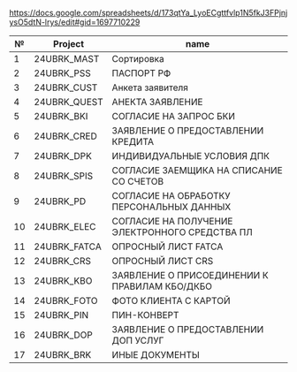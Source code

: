 https://docs.google.com/spreadsheets/d/173qtYa_LyoECgttfvlp1N5fkJ3FPjnjysO5dtN-lrys/edit#gid=1697710229


| №   | Project      | name                                           |
| --- | ------------ | ---------------------------------------------- |
| 1   | 24UBRK_MAST  | Сортировка                                     |
| 2   | 24UBRK_PSS   | ПАСПОРТ РФ                                     |
| 3   | 24UBRK_CUST  | Анкета заявителя                               |
| 4   | 24UBRK_QUEST | АНЕКТА ЗАЯВЛЕНИЕ                               |
| 5   | 24UBRK_BKI   | СОГЛАСИЕ НА ЗАПРОС БКИ                         |
| 6   | 24UBRK_CRED  | ЗАЯВЛЕНИЕ О ПРЕДОСТАВЛЕНИИ КРЕДИТА             |
| 7   | 24UBRK_DPK   | ИНДИВИДУАЛЬНЫЕ УСЛОВИЯ ДПК                     |
| 8   | 24UBRK_SPIS  | СОГЛАСИЕ ЗАЕМЩИКА НА СПИСАНИЕ СО СЧЕТОВ        |
| 9   | 24UBRK_PD    | СОГЛАСИЕ НА ОБРАБОТКУ ПЕРСОНАЛЬНЫХ ДАННЫХ      |
| 10  | 24UBRK_ELEC  | СОГЛАСИЕ НА ПОЛУЧЕНИЕ ЭЛЕКТРОННОГО СРЕДСТВА ПЛ |
| 11  | 24UBRK_FATCA | ОПРОСНЫЙ ЛИСТ FATCA                            |
| 12  | 24UBRK_CRS   | ОПРОСНЫЙ ЛИСТ CRS                              |
| 13  | 24UBRK_KBO   | ЗАЯВЛЕНИЕ О ПРИСОЕДИНЕНИИ К ПРАВИЛАМ КБО/ДКБО  |
| 14  | 24UBRK_FOTO  | ФОТО КЛИЕНТА С КАРТОЙ                          |
| 15  | 24UBRK_PIN   | ПИН-КОНВЕРТ                                    |
| 16  | 24UBRK_DOP   | ЗАЯВЛЕНИЕ О ПРЕДОСТАВЛЕНИИ ДОП УСЛУГ           |
| 17  | 24UBRK_BRK   | ИНЫЕ ДОКУМЕНТЫ                                 |

